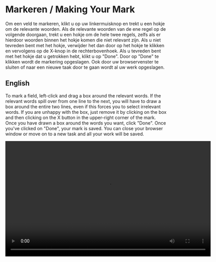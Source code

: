 # Markeren / Making Your Mark

Om een veld te markeren, klikt u op uw linkermuisknop en trekt u een hokje om de relevante woorden. Als de relevante woorden van de ene regel op de volgende doorgaan, trekt u een hokje om de hele twee regels, zelfs als er hierdoor woorden binnen het hokje komen die niet relevant zijn. Als u niet tevreden bent met het hokje, verwijder het dan door op het hokje te klikken en vervolgens op de X-knop in de rechterbovenhoek. Als u tevreden bent met het hokje dat u getrokken hebt, klikt u op "Done". Door op "Done" te klikken wordt de markering opgeslagen. Ook door uw browservenster te sluiten of naar een nieuwe taak door te gaan wordt al uw werk opgeslagen.

<h2>English</h2>

To mark a field, left-click and drag a box around the relevant words. If the relevant words spill over from one line to the next, you will have to draw a box around the entire two lines, even if this forces you to select irrelevant words. If you are unhappy with the box, just remove it by clicking on the box and then clicking on the X button in the upper-right corner of the mark. Once you have drawn a box around the words you want, click "Done". Once you've clicked on "Done", your mark is saved. You can close your browser window or move on to a new task and all your work will be saved.

<div class="video-wrapper">
  <video width="640" height="360" loop autoplay src="/images/mark_task.mp4"></video>
</div>
